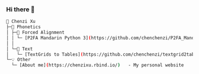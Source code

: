 ### Hi there 👋

<!--
**chenchenzi/chenchenzi** is a ✨ _special_ ✨ repository because its `README.md` (this file) appears on your GitHub profile.

Here are some ideas to get you started:

- 🔭 I’m currently working on ...
- 🌱 I’m currently learning ...
- 👯 I’m looking to collaborate on ...
- 🤔 I’m looking for help with ...
- 💬 Ask me about ...
- 📫 How to reach me: ...
- 😄 Pronouns: ...
- ⚡ Fun fact: ...
-->

```bash
🌱 Chenzi Xu  
├─🌟 Phonetics  
│ ├─📌 Forced Alignment  
│ │ └─ [P2FA Mandarin Python 3](https://github.com/chenchenzi/P2FA_Mandarin_py3) - Penn Phonetics Lab Forced Aligner Toolkit with Python 3 compatibility  
│ │ 
│ └─📖 Text  
│   └─ [TextGrids to Tables](https://github.com/chenchenzi/textgrid2table)       - Converting Textgrid files to more readable tabular format
└─💡 Other
  └─ [About me](https://chenzixu.rbind.io/)   - My personal website
```
